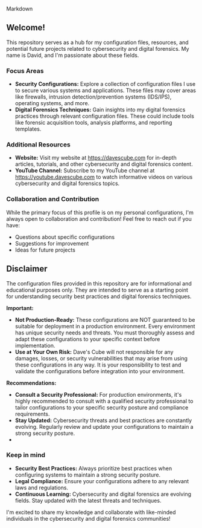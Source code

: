 Markdown
## Welcome!

This repository serves as a hub for my configuration files, resources, and potential future projects related to cybersecurity and digital forensics. My name is David, and I'm passionate about these fields.

### Focus Areas

* **Security Configurations:** Explore a collection of configuration files I use to secure various systems and applications. These files may cover areas like firewalls, intrusion detection/prevention systems (IDS/IPS), operating systems, and more.
* **Digital Forensics Techniques:** Gain insights into my digital forensics practices through relevant configuration files. These could include tools like forensic acquisition tools, analysis platforms, and reporting templates.

### Additional Resources

* **Website:** Visit my website at https://davescube.com for in-depth articles, tutorials, and other cybersecurity and digital forensics content.
* **YouTube Channel:** Subscribe to my YouTube channel at https://youtube.davescube.com to watch informative videos on various cybersecurity and digital forensics topics. 

### Collaboration and Contribution

While the primary focus of this profile is on my personal configurations, I'm always open to collaboration and contribution! Feel free to reach out if you have:

* Questions about specific configurations
* Suggestions for improvement
* Ideas for future projects

## Disclaimer

The configuration files provided in this repository are for informational and educational purposes only. They are intended to serve as a starting point for understanding security best practices and digital forensics techniques. 

**Important:**

* **Not Production-Ready:** These configurations are NOT guaranteed to be suitable for deployment in a production environment. Every environment has unique security needs and threats. You must thoroughly assess and adapt these configurations to your specific context before implementation.
* **Use at Your Own Risk:**  Dave's Cube will not responsible for any damages, losses, or security vulnerabilities that may arise from using these configurations in any way. It is your responsibility to test and validate the configurations before integration into your environment.

**Recommendations:**

* **Consult a Security Professional:** For production environments, it's highly recommended to consult with a qualified security professional to tailor configurations to your specific security posture and compliance requirements.
* **Stay Updated:** Cybersecurity threats and best practices are constantly evolving. Regularly review and update your configurations to maintain a strong security posture.
* 
### Keep in mind

* **Security Best Practices:** Always prioritize best practices when configuring systems to maintain a strong security posture.
* **Legal Compliance:** Ensure your configurations adhere to any relevant laws and regulations.
* **Continuous Learning:** Cybersecurity and digital forensics are evolving fields. Stay updated with the latest threats and techniques.

I'm excited to share my knowledge and collaborate with like-minded individuals in the cybersecurity and digital forensics communities!
